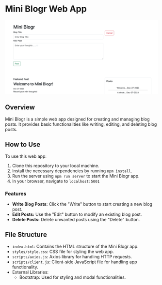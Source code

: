 # Mini Blogr Web App

![a screenshot of the app](app.png)

## Overview

Mini Blogr is a simple web app designed for creating and managing blog posts. It provides basic functionalities like writing, editing, and deleting blog posts.

## How to Use

To use this web app:

1. Clone this repository to your local machine.
2. Install the necessary dependencies by running `npm install`.
3. Run the server using `npm run server` to start the Mini Blogr app.
4. In your browser, navigate to `localhost:5001`

### Features

- **Write Blog Posts:** Click the "Write" button to start creating a new blog post.
- **Edit Posts:** Use the "Edit" button to modify an existing blog post.
- **Delete Posts:** Delete unwanted posts using the "Delete" button.

## File Structure

- `index.html`: Contains the HTML structure of the Mini Blogr app.
- `styles/style.css`: CSS file for styling the web app.
- `scripts/axios.js`: Axios library for handling HTTP requests.
- `scripts/client.js`: Client-side JavaScript file for handling app functionality.
- External Libraries:
  - Bootstrap: Used for styling and modal functionalities.
